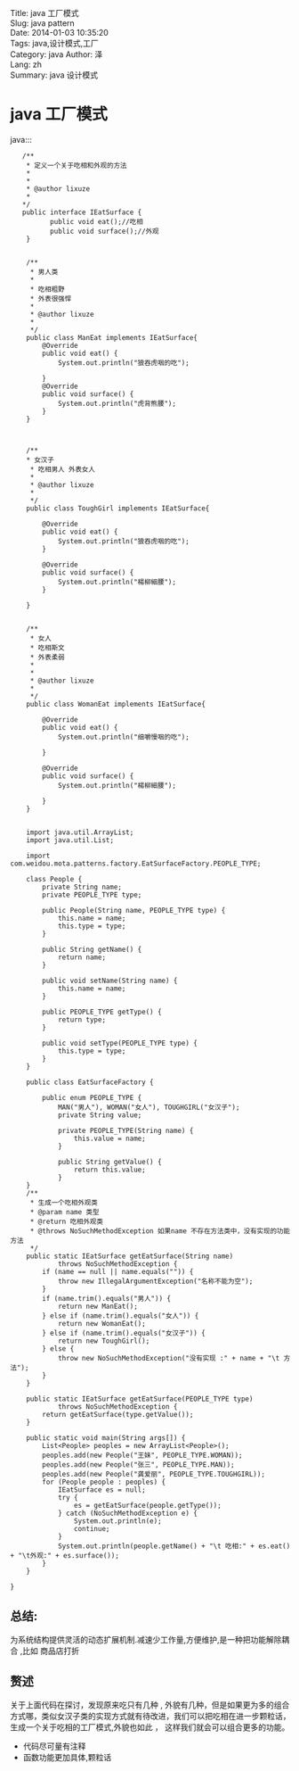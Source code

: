 Title: java 工厂模式  
Slug: java pattern  
Date: 2014-01-03 10:35:20  
Tags: java,设计模式,工厂  
Category: java
Author: 泽  
Lang: zh  
Summary: java 设计模式  




java 工厂模式  
=======================================

java:::
       

       /**
        * 定义一个关于吃相和外观的方法
        * 
        * 
        * @author lixuze
        *
       */
       public interface IEatSurface {
              public void eat();//吃相
              public void surface();//外观 
        }


        /**
         * 男人类
         * 
         * 吃相粗野
         * 外表很强悍
         * 
         * @author lixuze
         *
         */
        public class ManEat implements IEatSurface{
            @Override
            public void eat() {
                System.out.println("狼吞虎咽的吃");
                
            }
            @Override
            public void surface() {
                System.out.println("虎背熊腰");
            }
        }



        /**
        * 女汉子
         * 吃相男人 外表女人
         * 
         * @author lixuze
         *
         */
        public class ToughGirl implements IEatSurface{

            @Override
            public void eat() {
                System.out.println("狼吞虎咽的吃");
            }

            @Override
            public void surface() {
                System.out.println("楊柳細腰");
            }

        }


        /**
         * 女人
         * 吃相斯文
         * 外表柔弱
         * 
         * 
         * @author lixuze
         *
         */
        public class WomanEat implements IEatSurface{

            @Override
            public void eat() {
                System.out.println("细嚼慢咽的吃");
                    
            }

            @Override
            public void surface() {
                System.out.println("楊柳細腰");
                       
            }
        }


        import java.util.ArrayList;
        import java.util.List;

        import com.weidou.mota.patterns.factory.EatSurfaceFactory.PEOPLE_TYPE;

        class People {
            private String name;
            private PEOPLE_TYPE type;

            public People(String name, PEOPLE_TYPE type) {
                this.name = name;
                this.type = type;
            }

            public String getName() {
                return name;
            }

            public void setName(String name) {
                this.name = name;
            }

            public PEOPLE_TYPE getType() {
                return type;
            }

            public void setType(PEOPLE_TYPE type) {
                this.type = type;
            }
        }

        public class EatSurfaceFactory {        

            public enum PEOPLE_TYPE {
                MAN("男人"), WOMAN("女人"), TOUGHGIRL("女汉子");
                private String value;       

                private PEOPLE_TYPE(String name) {
                    this.value = name;
                }       

                public String getValue() {
                    return this.value;
                }
        }
        /**
         * 生成一个吃相外观类
         * @param name 类型
         * @return 吃相外观类
         * @throws NoSuchMethodException 如果name 不存在方法类中，没有实现的功能方法
         */
        public static IEatSurface getEatSurface(String name)
                throws NoSuchMethodException {
            if (name == null || name.equals("")) {
                throw new IllegalArgumentException("名称不能为空");
            }
            if (name.trim().equals("男人")) {
                return new ManEat();
            } else if (name.trim().equals("女人")) {
                return new WomanEat();
            } else if (name.trim().equals("女汉子")) {
                return new ToughGirl();
            } else {
                throw new NoSuchMethodException("没有实现 :" + name + "\t 方法");
            }
        }

        public static IEatSurface getEatSurface(PEOPLE_TYPE type)
                throws NoSuchMethodException {
            return getEatSurface(type.getValue());
        }

        public static void main(String args[]) {
            List<People> peoples = new ArrayList<People>();
            peoples.add(new People("王妹", PEOPLE_TYPE.WOMAN));
            peoples.add(new People("张三", PEOPLE_TYPE.MAN));
            peoples.add(new People("龚爱丽", PEOPLE_TYPE.TOUGHGIRL));
            for (People people : peoples) {
                IEatSurface es = null;
                try {
                    es = getEatSurface(people.getType());
                } catch (NoSuchMethodException e) {
                    System.out.println(e);
                    continue;
                }
                System.out.println(people.getName() + "\t 吃相:" + es.eat() + "\t外观:" + es.surface());
            }
        }   

    }



总结:
-------------------------
为系统结构提供灵活的动态扩展机制.减速少工作量,方便维护,是一种把功能解除耦合 ,比如 商品店打折  

赘述
--------------------------
关于上面代码在探讨，发现原来吃只有几种 , 外貌有几种，但是如果更为多的组合方式哪，类似女汉子类的实现方式就有待改进，我们可以把吃相在进一步颗粒话，生成一个关于吃相的工厂模式,外貌也如此 ， 这样我们就会可以组合更多的功能。  
* 代码尽可量有注释  
* 函数功能更加具体,颗粒话  

